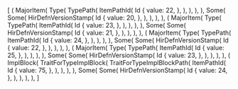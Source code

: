 [
    (
        MajorItem(
            Type(
                TypePath(
                    ItemPathId(
                        Id {
                            value: 22,
                        },
                    ),
                ),
            ),
        ),
        Some(
            Some(
                HirDefnVersionStamp(
                    Id {
                        value: 20,
                    },
                ),
            ),
        ),
    ),
    (
        MajorItem(
            Type(
                TypePath(
                    ItemPathId(
                        Id {
                            value: 23,
                        },
                    ),
                ),
            ),
        ),
        Some(
            Some(
                HirDefnVersionStamp(
                    Id {
                        value: 21,
                    },
                ),
            ),
        ),
    ),
    (
        MajorItem(
            Type(
                TypePath(
                    ItemPathId(
                        Id {
                            value: 24,
                        },
                    ),
                ),
            ),
        ),
        Some(
            Some(
                HirDefnVersionStamp(
                    Id {
                        value: 22,
                    },
                ),
            ),
        ),
    ),
    (
        MajorItem(
            Type(
                TypePath(
                    ItemPathId(
                        Id {
                            value: 25,
                        },
                    ),
                ),
            ),
        ),
        Some(
            Some(
                HirDefnVersionStamp(
                    Id {
                        value: 23,
                    },
                ),
            ),
        ),
    ),
    (
        ImplBlock(
            TraitForTypeImplBlock(
                TraitForTypeImplBlockPath(
                    ItemPathId(
                        Id {
                            value: 75,
                        },
                    ),
                ),
            ),
        ),
        Some(
            Some(
                HirDefnVersionStamp(
                    Id {
                        value: 24,
                    },
                ),
            ),
        ),
    ),
]